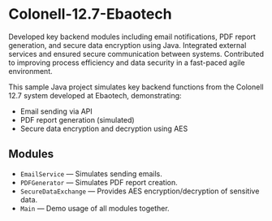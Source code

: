 # Colonell-12.7-Ebaotech
Developed key backend modules including email notifications, PDF report generation, and secure data encryption using Java. Integrated external services and ensured secure communication between systems. Contributed to improving process efficiency and data security in a fast-paced agile environment.

This sample Java project simulates key backend functions from the Colonell 12.7 system developed at Ebaotech, demonstrating:  
- Email sending via API  
- PDF report generation (simulated)  
- Secure data encryption and decryption using AES  

## Modules
- `EmailService` — Simulates sending emails.  
- `PDFGenerator` — Simulates PDF report creation.  
- `SecureDataExchange` — Provides AES encryption/decryption of sensitive data.  
- `Main` — Demo usage of all modules together.
